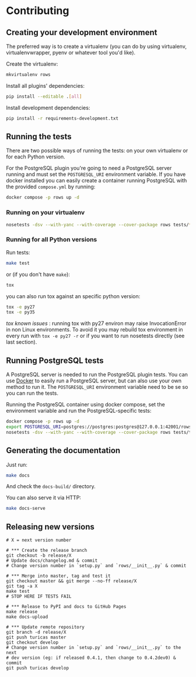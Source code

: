 # Contributing

## Creating your development environment

The preferred way is to create a virtualenv (you can do by using virtualenv,
virtualenvwrapper, pyenv or whatever tool you'd like).

Create the virtualenv:

```bash
mkvirtualenv rows
```

Install all plugins' dependencies:

```bash
pip install --editable .[all]
```

Install development dependencies:

```bash
pip install -r requirements-development.txt
```

## Running the tests

There are two possible ways of running the tests: on your own virtualenv or for
each Python version.

For the PostgreSQL plugin you're going to need a PostgreSQL server running and
must set the `POSTGRESQL_URI` environment variable. If you have docker
installed you can easily create a container running PostgreSQL with the
provided `compose.yml` by running:

```bash
docker compose -p rows up -d
```

### Running on your virtualenv

```bash
nosetests -dsv --with-yanc --with-coverage --cover-package rows tests/*.py
```

### Running for all Python versions

Run tests:

```bash
make test
```

or (if you don't have `make`):

```bash
tox
```

you can also run tox against an specific python version:

```bash
tox -e py27
tox -e py35
```

*tox known issues* : running tox with py27 environ may raise InvocationError in
non Linux environments. To avoid it you may rebuild tox environment in every
run with `tox -e py27 -r` or if you want to run nosetests directly (see last
section).

## Running PostgreSQL tests

A PostgreSQL server is needed to run the PostgreSQL plugin tests. You can use
[Docker](https://docker.io/) to easily run a PostgreSQL server, but can also
use your own method to run it. The `POSTGRESQL_URI` environment variable need
to be se so you can run the tests.

Running the PostgreSQL container using docker compose, set the environment
variable and run the PostgreSQL-specific tests:

```bash
docker compose -p rows up -d
export POSTGRESQL_URI=postgres://postgres:postgres@127.0.0.1:42001/rows
nosetests -dsv --with-yanc --with-coverage --cover-package rows tests/tests_plugin_postgresql.py
```


## Generating the documentation

Just run:

```bash
make docs
```

And check the `docs-build/` directory.

You can also serve it via HTTP:

```bash
make docs-serve
```


## Releasing new versions

```
# X = next version number

# *** Create the release branch
git checkout -b release/X
# Update docs/changelog.md & commit
# Change version number in `setup.py` and `rows/__init__.py` & commit

# *** Merge into master, tag and test it
git checkout master && git merge --no-ff release/X
git tag -a X
make test
# STOP HERE IF TESTS FAIL

# *** Release to PyPI and docs to GitHub Pages
make release
make docs-upload

# *** Update remote repository
git branch -d release/X
git push turicas master
git checkout develop
# Change version number in `setup.py` and `rows/__init__.py` to the next
# dev version (eg: if released 0.4.1, then change to 0.4.2dev0) & commit
git push turicas develop
```
